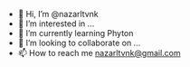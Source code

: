 - 👋 Hi, I’m @nazarltvnk
- 👀 I’m interested in ...
- 🌱 I’m currently learning Phyton
- 💞️ I’m looking to collaborate on ...
- 📫 How to reach me nazarltvnk@gmail.com

<!---
nazarltvnk/nazarltvnk is a ✨ special ✨ repository because its `README.md` (this file) appears on your GitHub profile.
You can click the Preview link to take a look at your changes.
--->
